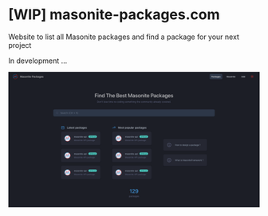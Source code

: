 # [WIP] masonite-packages.com

Website to list all Masonite packages and find a package for your next project

In development ...

![Preview](preview.png)

